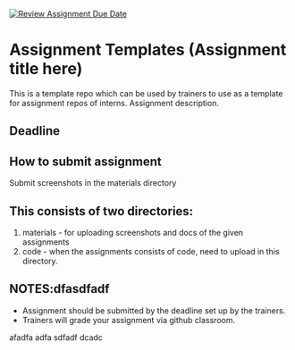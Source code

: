 [![Review Assignment Due Date](https://classroom.github.com/assets/deadline-readme-button-22041afd0340ce965d47ae6ef1cefeee28c7c493a6346c4f15d667ab976d596c.svg)](https://classroom.github.com/a/k4TN7nZK)
# Assignment Templates (Assignment title here)

This is a template repo which can be used by trainers to use as a template for assignment repos of interns. Assignment description.

## Deadline



## How to submit assignment

Submit screenshots in the materials directory

## This consists of two directories:

1. materials - for uploading screenshots and docs of the given assignments
2. code - when the assignments consists of code, need to upload in this directory.

## NOTES:dfasdfadf

- Assignment should be submitted by the deadline set up by the trainers.
- Trainers will grade your assignment via github classroom.

afadfa
adfa
sdfadf
dcadc
